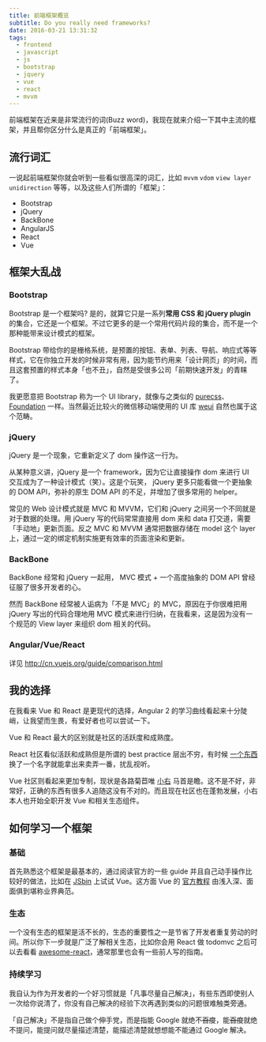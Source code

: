 ```yaml
---
title: 前端框架概览
subtitle: Do you really need frameworks?
date: 2016-03-21 13:31:32
tags:
  - frontend
  - javascript
  - js
  - bootstrap
  - jquery
  - vue
  - react
  - mvvm
---
```

前端框架在近来是非常流行的词(Buzz word)，我现在就来介绍一下其中主流的框架，并且帮你区分什么是真正的「前端框架」。

## <span>流行词汇</span>

一说起前端框架你就会听到一些看似很高深的词汇，比如 `mvvm` `vdom` `view layer` `unidirection` 等等，以及这些人们所谓的「框架」：

- Bootstrap
- jQuery
- BackBone
- AngularJS
- React
- Vue

## <span>框架大乱战</span>

### Bootstrap

Bootstrap 是一个框架吗? 是的，就算它只是一系列**常用 CSS 和 jQuery plugin** 的集合，它还是一个框架。不过它更多的是一个常用代码片段的集合，而不是一个那种能带来设计模式的框架。

Bootstrap 带给你的是栅格系统，是预置的按钮、表单、列表、导航、响应式等等样式，它在你独立开发的时候非常有用，因为能节约用来「设计网页」的时间，而且这套预置的样式本身「也不丑」，自然是受很多公司「前期快速开发」的青睐了。

我更愿意把 Bootstrap 称为一个 UI library，就像与之类似的 [purecss](http://purecss.io/)、 [Foundation](foundation.zurb.com) 一样。当然最近比较火的微信移动端使用的 UI 库 [weui](https://github.com/weui/weui) 自然也属于这个范畴。

### jQuery

jQuery 是一个现象，它重新定义了 dom 操作这一行为。

从某种意义讲，jQuery 是一个 framework，因为它让直接操作 dom 来进行 UI 交互成为了一种设计模式（笑）。这是个玩笑， jQuery 更多只能看做一个更抽象的 DOM API，弥补的原生 DOM API 的不足，并增加了很多常用的 helper。

常见的 Web 设计模式就是 MVC 和 MVVM，它们和 jQuery 之间另一个不同就是对于数据的处理。用 jQuery 写的代码常常直接用 dom 来和 data 打交道，需要「手动地」更新页面。反之 MVC 和 MVVM 通常把数据存储在 model 这个 layer 上，通过一定的绑定机制实施更有效率的页面渲染和更新。

### BackBone

BackBone 经常和 jQuery 一起用， MVC 模式 + 一个高度抽象的 DOM API 曾经征服了很多开发者的心。

然而 BackBone 经常被人诟病为「不是 MVC」的 MVC，原因在于你很难把用 jQuery 写出的代码合理地用 MVC 模式来进行归纳，在我看来，这是因为没有一个规范的 View layer 来组织 dom 相关的代码。

### Angular/Vue/React

详见 http://cn.vuejs.org/guide/comparison.html

## <span>我的选择</span>

在我看来 Vue 和 React 是更现代的选择，Angular 2 的学习曲线看起来十分陡峭，让我望而生畏，有爱好者也可以尝试一下。

Vue 和 React 最大的区别就是社区的活跃度和成熟度。

React 社区看似活跃和成熟但是所谓的 best practice 层出不穷，有时候 [一个东西](http://sam.js.org/) 换了一个名字就能拿出来卖弄一番，扰乱视听。

Vue 社区则看起来更加专制，现状是各路菊苣唯 [小右](http://evanyou.me/)  马首是瞻。这不是不好，非常好，正确的东西有很多人追随这没有不对的。而且现在社区也在蓬勃发展，小右本人也开始全职开发 Vue 和相关生态组件。

## <span>如何学习一个框架</span>

### 基础

首先熟悉这个框架是最基本的，通过阅读官方的一些 guide 并且自己动手操作比较好的做法，比如在 [JSbin](http://jsbin.com/) 上试试 Vue。这方面 Vue 的 [官方教程](http://cn.vuejs.org/guide/) 由浅入深、面面俱到堪称业界典范。

### 生态

一个没有生态的框架是活不长的，生态的重要性之一是节省了开发者重复劳动的时间。所以你下一步就是广泛了解相关生态，比如你会用 React 做 todomvc 之后可以去看看 [awesome-react](https://github.com/enaqx/awesome-react)，通常那里也会有一些前人写的指南。

### 持续学习

我自认为作为开发者的一个好习惯就是「凡事尽量自己解决」，有些东西即使别人一次给你说清了，你没有自己解决的经验下次再遇到类似的问题很难触类旁通。

「自己解决」不是指自己做个伸手党，而是指能 Google 就绝不~~百度~~，能~~百度~~就绝不提问，能提问就尽量描述清楚，能描述清楚就想想能不能通过 Google 解决。
